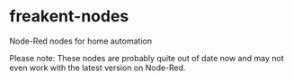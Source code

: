 freakent-nodes
==============

Node-Red nodes for home automation

Please note: These nodes are probably quite out of date now and may not even work with the latest version on Node-Red. 
